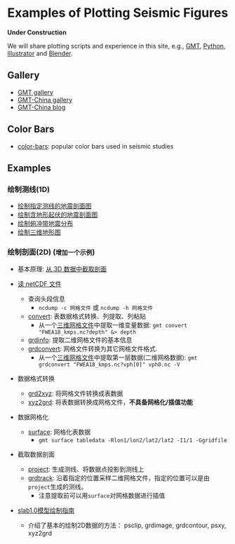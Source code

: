 # Examples of Plotting Seismic Figures

**Under Construction**

We will share plotting scripts and experience in this site, e.g., [GMT](https://www.generic-mapping-tools.org/), [Python](https://matplotlib.org/), [Illustrator](https://www.adobe.com/cn/products/illustrator.html) and [Blender](https://www.blender.org/).


## Gallery

- [GMT gallery](https://docs.generic-mapping-tools.org/latest/gallery.html)
- [GMT-China gallery](https://gmt-china.org/gallery)
- [GMT-China blog](https://gmt-china.org/blog)


## Color Bars

- [color-bars](color-bars): popular color bars used in seismic studies


## Examples

### 绘制测线(1D)

- [绘制指定测线的地震剖面图](https://gmt-china.org/example/ex014/)
- [绘制含地形起伏的地震剖面图](https://gmt-china.org/example/ex019/)
- [绘制俯冲带地震分布](https://gmt-china.org/example/ex026/)
- [绘制三维地形图](https://gmt-china.org/example/ex027/)

### 绘制剖面(2D) (`增加一个示例`)

- 基本原理: [从 3D 数据中截取剖面](https://blog.seisman.info/profile-from-3d-data/)
- [读 netCDF 文件](https://docs.gmt-china.org/5.4/grid/read/)
    - 查询头段信息
        - `ncdump -c 网格文件` 或 `ncdump -h 网格文件`
    - [convert](https://docs.generic-mapping-tools.org/5.4/gmtconvert.html): 表数据格式转换、列提取、列粘贴
        - 从一个[三维网格文件](https://ds.iris.edu/ds/products/emc-fwea18/)中提取一维变量数据: `gmt convert "FWEA18_kmps.nc?depth" &> depth`
    - [grdinfo](https://docs.gmt-china.org/latest/module/grdinfo/?highlight=grdinfo): 提取二维网格文件的基本信息
    - [grdconvert](https://docs.gmt-china.org/latest/module/grdconvert/): 网格文件转换为其它网格文件格式.
        - 从一个[三维网格文件](https://ds.iris.edu/ds/products/emc-fwea18/)中提取第一层数据(二维网格数据): `gmt grdconvert "FWEA18_kmps.nc?vph[0]" vph0.nc -V`
- 数据格式转换
    - [grd2xyz](https://docs.gmt-china.org/5.4/module/grd2xyz/): 将网格文件转换成表数据
    - [xyz2grd](https://docs.gmt-china.org/5.4/module/xyz2grd/?highlight=surface): 将表数据转换成网格文件，**不具备网格化/插值功能**
- 数据网格化
    - [surface](https://docs.generic-mapping-tools.org/5.4/surface.html): 网格化表数据
        - `gmt surface tabledata -Rlon1/lon2/lat2/lat2 -I1/1 -Ggridfile`
- 截取数据剖面
    - [project](https://docs.gmt-china.org/5.4/module/project/): 生成测线、将数据点投影到测线上
    - [grdtrack](https://docs.gmt-china.org/5.4/module/grdtrack/?highlight=grdtrack): 沿着指定的位置采样二维网格文件，指定的位置可以是由`project`生成的测线。
        - 注意提取前可以用`surface`对网格数据进行插值

- [slab1.0模型绘制指南](https://earthquake.usgs.gov/data/slab/SlabInstructions.php)
    - 介绍了基本的绘制2D数据的方法： psclip, grdimage, grdcontour, psxy, xyz2grd


